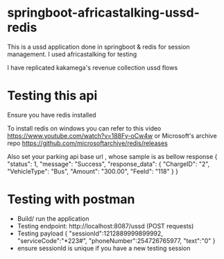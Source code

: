 # springboot-africastalking-ussd-redis
This is a ussd application done in springboot &amp; redis for session management. 
I used africastalking for testing

I have replicated kakamega's revenue collection ussd flows

# Testing this api
Ensure you have redis installed

To install redis on windows you can refer to this video 
https://www.youtube.com/watch?v=188Fy-oCw4w 
or  Microsoft's archive repo https://github.com/microsoftarchive/redis/releases

Also set your parking api base url , whose sample is as bellow response 
{
  "status": 1,
  "message": "Success",
  "response_data": {
    "ChargeID": "2",
    "VehicleType": "Bus",
    "Amount": "300.00",
    "FeeId": "118"
  }
}

# Testing with postman
- Build/ run the application
- Testing endpoint: http://localhost:8087/ussd (POST requests)
- Testing payload
  {
      "sessionId":1212889999899992,
      "serviceCode":"*223#",
      "phoneNumber":254726765977,
      "text":"0"
  }
- ensure sessionId is unique if you have a new testing session
